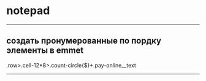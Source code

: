 # notepad

***
создать пронумерованные по пордку элементы в emmet
-----------------------------------
.row>.cell-12*8>.count-circle{$}+.pay-online__text 
***

